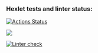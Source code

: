 ### Hexlet tests and linter status:
[![Actions Status](https://github.com/dzenre/python-project-lvl1/workflows/hexlet-check/badge.svg)](https://github.com/dzenre/python-project-lvl1/actions)

<a href="https://codeclimate.com/github/codeclimate/codeclimate/maintainability"><img src="https://api.codeclimate.com/v1/badges/a99a88d28ad37a79dbf6/maintainability" /></a>

[![Linter check](https://github.com/dzenre/python-project-lvl1/workflows/linter-check/badge.svg)](https://github.com/dzenre/python-project-lvl1/actions)

<script id="asciicast-DqtUiTrVCTZ5V7yTxB4YnDUbh" src="https://asciinema.org/a/DqtUiTrVCTZ5V7yTxB4YnDUbh.js" async></script>


